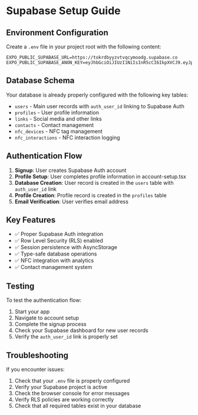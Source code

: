 # Supabase Setup Guide

## Environment Configuration

Create a `.env` file in your project root with the following content:

```env
EXPO_PUBLIC_SUPABASE_URL=https://tokrdbyyzvtvqcymoodg.supabase.co
EXPO_PUBLIC_SUPABASE_ANON_KEY=eyJhbGciOiJIUzI1NiIsInR5cCI6IkpXVCJ9.eyJpc3MiOiJzdXBhYmFzZSIsInJlZiI6InRva3JkYnl5enZ0dnFjeW1vb2RnIiwicm9sZSI6ImFub24iLCJpYXQiOjE3NTI5MTkyNzksImV4cCI6MjA2ODQ5NTI3OX0.dNMeBI47nOB_jsMq6oEsrv6PKlJzYUqRM_zzKQuTs7Y
```

## Database Schema

Your database is already properly configured with the following key tables:

- `users` - Main user records with `auth_user_id` linking to Supabase Auth
- `profiles` - User profile information
- `links` - Social media and other links
- `contacts` - Contact management
- `nfc_devices` - NFC tag management
- `nfc_interactions` - NFC interaction logging

## Authentication Flow

1. **Signup**: User creates Supabase Auth account
2. **Profile Setup**: User completes profile information in account-setup.tsx
3. **Database Creation**: User record is created in the `users` table with `auth_user_id` link
4. **Profile Creation**: Profile record is created in the `profiles` table
5. **Email Verification**: User verifies email address

## Key Features

- ✅ Proper Supabase Auth integration
- ✅ Row Level Security (RLS) enabled
- ✅ Session persistence with AsyncStorage
- ✅ Type-safe database operations
- ✅ NFC integration with analytics
- ✅ Contact management system

## Testing

To test the authentication flow:

1. Start your app
2. Navigate to account setup
3. Complete the signup process
4. Check your Supabase dashboard for new user records
5. Verify the `auth_user_id` link is properly set

## Troubleshooting

If you encounter issues:

1. Check that your `.env` file is properly configured
2. Verify your Supabase project is active
3. Check the browser console for error messages
4. Verify RLS policies are working correctly
5. Check that all required tables exist in your database
